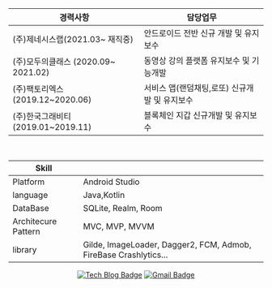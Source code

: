 



<div align=center> 
  
| 경력사항                           	| 담당업무                                      	|
|------------------------------------	|-----------------------------------------------	|
| (주)제네시스랩(2021.03~ 재직중)        | 안드로이드 전반 신규 개발 및 유지보수
| (주)모두의클래스 (2020.09~ 2021.02)     | 동영상 강의 플랫폼 유지보수 및 기능개발
| (주)팩토리엑스 (2019.12~2020.06)   	| 서비스 앱(랜덤채팅,로또) 신규개발 및 유지보수 	|
| (주)한국그래비티 (2019.01~2019.11) 	| 블록체인 지갑 신규개발 및 유지보수            	|
  <br>
  

| Skill               	|                                                             	|
|---------------------	|-------------------------------------------------------------	|
| Platform            	| Android Studio                                              	|
| language            	| Java,Kotlin                                                 	|
| DataBase            	| SQLite, Realm, Room                                         	|
| Architecure Pattern 	| MVC, MVP, MVVM                                                	|
| library             	| Gilde, ImageLoader, Dagger2, FCM, Admob, FireBase Crashlytics... 	|
  
[![Tech Blog Badge](http://img.shields.io/badge/-Tech%20blog-black?style=flat-square&logo=github&link=https://choiJeongHyun.github.io/)](https://choi3950.tistory.com/) [![Gmail Badge](https://img.shields.io/badge/Gmail-d14836?style=flat-square&logo=Gmail&logoColor=white&link=mailto:amnqkvl18500@gmail.com)](mailto:amnqkvl18500@gmail.com)
  
</div>

